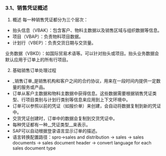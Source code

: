 ### 3.1、销售凭证概述

1. 概述
每一种销售凭证都分为三个层次：
* 抬头信息（VBAK）：包含客户、物料主数据以及销售区域与组织数据等信息。
* 项目（VBAP）：负责物料项目数据。
* 计划行（VBEP）：负责交货日期与交货量。

业务数据（VBKD）：如国际贸易术语等。可以针对抬头或项目。抬头业务数据会默认应用于订单上的所有行项目。

2. 基础销售订单处理过程
* _销售订单_是销售机构和客户之间的合约协议，用来在一段时间内提供一定数量的服务或产品。
* 订单从客户主数据和物料主数据中获得信息。这些数据需要根据销售凭证类型、行项目类别与计划行类别等信息来应用到上下文环境中。
* 订单可以参照以前的凭证（如报价单）来创建，会自动将数据复制到新的凭证中。
* 交货凭证创建时，订单中的数据会复制到交货凭证中。
* 每种凭证都有一种__凭证类型__来表示。
* SAP可以自动根据登录语言显示订单的描述。
* 语言转换配置路径：spro->sales and distribution -> sales -> sales documents -> sales document header -> convert language for each sales document type